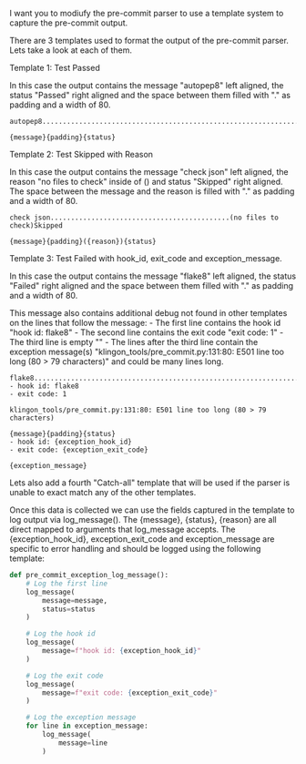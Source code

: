 I want you to modiufy the pre-commit parser to use a template system to capture
the pre-commit output.

There are 3 templates used to format the output of the pre-commit parser. Lets
take a look at each of them.

Template 1: Test Passed

In this case the output contains the message "autopep8" left aligned, the
status "Passed" right aligned and the space between them filled with "." as
padding and a width of 80.

```raw_output
autopep8..................................................................Passed
```

```message_template[padding=".", width=80]
{message}{padding}{status}
```

Template 2: Test Skipped with Reason

In this case the output contains the message "check json" left aligned, the
reason "no files to check" inside of () and status "Skipped" right aligned. The
space between the message and the reason is filled with "." as padding and a
width of 80.

```raw_output
check json............................................(no files to check)Skipped
```

```message_template[padding=".", width=80]
{message}{padding}({reason}){status}
```

Template 3: Test Failed with hook_id, exit_code and exception_message.

In this case the output contains the message "flake8" left aligned, the status
"Failed" right aligned and the space between them filled with "." as
padding and a width of 80.

This message also contains additional debug not found in other templates on the
lines that follow the message:
    - The first line contains the hook id "hook id: flake8"
    - The second line contains the exit code "exit code: 1"
    - The third line is empty ""
    - The lines after the third line contain the exception message(s)
    "klingon_tools/pre_commit.py:131:80: E501 line too long (80 > 79
    characters)" and could be many lines long.

```raw_output
flake8...................................................................Failed
- hook id: flake8
- exit code: 1

klingon_tools/pre_commit.py:131:80: E501 line too long (80 > 79 characters)
```

```message_template[padding=".", width=80]
{message}{padding}{status}
- hook id: {exception_hook_id}
- exit code: {exception_exit_code}

{exception_message}
```

Lets also add a fourth "Catch-all" template that will be used if the parser is
unable to exact match any of the other templates.

Once this data is collected we can use the fields captured in the template to
log output via log_message(). The {message}, {status}, {reason} are all direct
mapped to arguments that log_message accepts. The {exception_hook_id},
exception_exit_code and exception_message are specific to error handling and
should be logged using the following template:

```python
def pre_commit_exception_log_message():
    # Log the first line
    log_message(
        message=message,
        status=status
    )

    # Log the hook id
    log_message(
        message=f"hook id: {exception_hook_id}"
    )

    # Log the exit code
    log_message(
        message=f"exit code: {exception_exit_code}"
    )

    # Log the exception message
    for line in exception_message:
        log_message(
            message=line
        )
```
